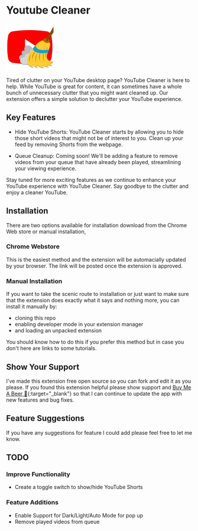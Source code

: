 # Youtube Cleaner

![Extension Icon](/images/icon128.png)

Tired of clutter on your YouTube desktop page? YouTube Cleaner is here to help. While YouTube is great for content, it can sometimes have a whole bunch of unnecessary clutter that you might want cleaned up. Our extension offers a simple solution to declutter your YouTube experience.

## Key Features

- Hide YouTube Shorts: YouTube Cleaner starts by allowing you to hide those short videos that might not be of interest to you. Clean up your feed by removing Shorts from the webpage.

- Queue Cleanup: Coming soon! We'll be adding a feature to remove videos from your queue that have already been played, streamlining your viewing experience.

Stay tuned for more exciting features as we continue to enhance your YouTube experience with YouTube Cleaner. Say goodbye to the clutter and enjoy a cleaner YouTube.

## Installation

There are two options available for installation download from the Chrome Web store or manual installation,

### Chrome Webstore

This is the easiest method and the extension will be automacially updated by your browser. The link will be posted once the extension is approved.

### Manual Installation

If you want to take the scenic route to installation or just want to make sure that the extension does exactly what it says and nothing more, you can install it manually by:

- cloning this repo
- enabling developer mode in your extension manager
- and loading an unpacked extension

You should know how to do this if you prefer this method but in case you don't here are links to some tutorials.

## Show Your Support

I've made this extension free open source so you can fork and edit it as you please. If you found this extension helpful please show support and [Buy Me A Beer 🍺](https://www.buymeacoffee.com/thebe){:target="_blank"}
 so that I can continue to update the app with new features and bug fixes.

## Feature Suggestions

If you have any suggestions for feature I could add please feel free to let me know.

## TODO

### Improve Functionality

- Create a toggle switch to show/hide YouTube Shorts

### Feature Additions

- Enable Support for Dark/Light/Auto Mode for pop up
- Remove played videos from queue
